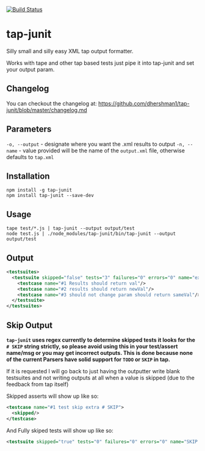 [![Build Status](https://travis-ci.org/dhershman1/tap-junit.svg?branch=master)](https://travis-ci.org/dhershman1/tap-junit)

# tap-junit

Silly small and silly easy XML tap output formatter.

Works with tape and other tap based tests just pipe it into tap-junit and set your output param.

## Changelog

You can checkout the changelog at: https://github.com/dhershman1/tap-junit/blob/master/changelog.md

## Parameters

`-o, --output` - designate where you want the .xml results to output
`-n, --name` - value provided will be the name of the `output.xml` file, otherwise defaults to `tap.xml`

## Installation

~~~ text
npm install -g tap-junit
npm install tap-junit --save-dev
~~~

## Usage

~~~ text
tape test/*.js | tap-junit --output output/test
node test.js | ./node_modules/tap-junit/bin/tap-junit --output output/test
~~~

## Output

```xml
<testsuites>
  <testsuite skipped="false" tests="3" failures="0" errors="0" name="example tests">
    <testcase name="#1 Results should return val"/>
    <testcase name="#2 results should return newVal"/>
    <testcase name="#3 should not change param should return sameVal"/>
  </testsuite>
</testsuites>
```

## Skip Output

**`tap-junit` uses regex currently to determine skipped tests it looks for the `# SKIP` string strictly, so please avoid using this in your test/assert name/msg or you may get incorrect outputs. This is done because none of the current Parsers have solid support for `TODO` or `SKIP` in tap.**

If it is requested I will go back to just having the outputter write blank testsuites and not writing outputs at all when a value is skipped (due to the feedback from tap itself)

Skipped asserts will show up like so:

```xml
<testcase name="#1 test skip extra # SKIP">
  <skipped/>
</testcase>
```

And Fully skiped tests will show up like so:

```xml
<testsuite skipped="true" tests="0" failures="0" errors="0" name="SKIP skipped test"/>
```

